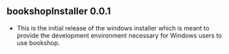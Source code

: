 ## bookshopInstaller 0.0.1 ##
* This is the initial release of the windows installer which is meant to provide the development environment necessary for Windows users to use bookshop.